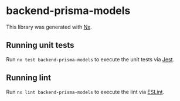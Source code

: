 # backend-prisma-models

This library was generated with [Nx](https://nx.dev).

## Running unit tests

Run `nx test backend-prisma-models` to execute the unit tests via [Jest](https://jestjs.io).

## Running lint

Run `nx lint backend-prisma-models` to execute the lint via [ESLint](https://eslint.org/).
